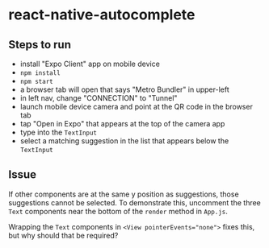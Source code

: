 # react-native-autocomplete

## Steps to run

- install "Expo Client" app on mobile device
- `npm install`
- `npm start`
- a browser tab will open that says "Metro Bundler" in upper-left
- in left nav, change "CONNECTION" to "Tunnel"
- launch mobile device camera and point at the QR code in the browser tab
- tap "Open in Expo" that appears at the top of the camera app
- type into the `TextInput`
- select a matching suggestion in the list that appears below the `TextInput`

## Issue

If other components are at the same y position as suggestions,
those suggestions cannot be selected.
To demonstrate this, uncomment the three `Text` components
near the bottom of the `render` method in `App.js`.

Wrapping the `Text` components in `<View pointerEvents="none">`
fixes this, but why should that be required?
